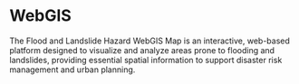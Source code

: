# WebGIS
The Flood and Landslide Hazard WebGIS Map is an interactive, web-based platform designed to visualize and analyze areas prone to flooding and landslides, providing essential spatial information to support disaster risk management and urban planning.
